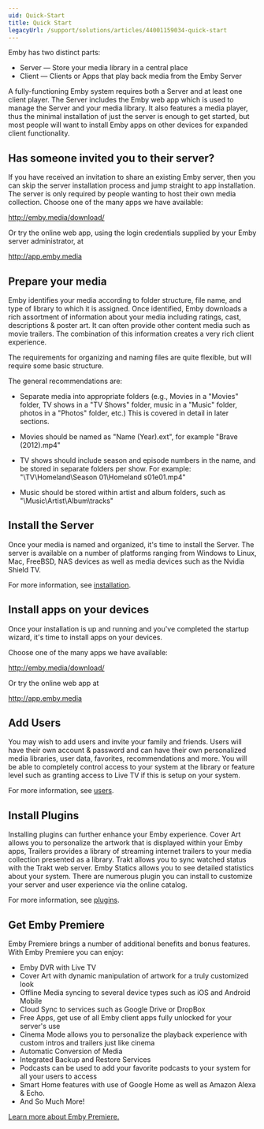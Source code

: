 ```yaml
---
uid: Quick-Start
title: Quick Start
legacyUrl: /support/solutions/articles/44001159034-quick-start
---
```


Emby has two distinct parts:

* Server — Store your media library in a central place
* Client — Clients or Apps that play back media from the Emby Server

A fully-functioning Emby system requires both a Server and at least one client player. The Server includes the Emby web app which is used to manage the Server and your media library. It also features a media player, thus the minimal installation of just the server is enough to get started, but most people will want to install Emby apps on other devices for expanded client functionality.

## Has someone invited you to their server?

If you have received an invitation to share an existing Emby server, then you can skip the server installation process and jump straight to app installation. The server is only required by people wanting to host their own media collection. Choose one of the many apps we have available:

http://emby.media/download/

Or try the online web app, using the login credentials supplied by your Emby server administrator, at

http://app.emby.media

## Prepare your media

Emby identifies your media according to folder structure, file name, and type of library to which it is assigned. Once identified, Emby downloads a rich assortment of information about your media including ratings, cast, descriptions & poster art. It can often provide other content media such as movie trailers. The combination of this information creates a very rich client experience.

The requirements for organizing and naming files are quite flexible, but will require some basic structure.

The general recommendations are:

* Separate media into appropriate folders (e.g., Movies in a "Movies" folder, TV shows in a "TV Shows" folder, music in a "Music" folder, photos in a "Photos" folder, etc.) This is covered in detail in later sections.

* Movies should be named as "Name (Year).ext", for example "Brave (2012).mp4"

* TV shows should include season and episode numbers in the name, and be stored in separate folders per show. For example: "\TV\Homeland\Season 01\Homeland s01e01.mp4"

* Music should be stored within artist and album folders, such as "\Music\Artist\Album\tracks"

## Install the Server
Once your media is named and organized, it's time to install the Server. The server is available on a number of platforms ranging from Windows to Linux, Mac, FreeBSD, NAS devices as well as media devices such as the Nvidia Shield TV.

For  more information, see [installation](Installation).

## Install apps on your devices

Once your installation is up and running and you've completed the startup wizard, it's time to install apps on your devices.

Choose one of the many apps we have available:

http://emby.media/download/

Or try the online web app at

http://app.emby.media

## Add Users

You may wish to add users and invite your family and friends. Users will have their own account & password and can have their own personalized media libraries, user data, favorites, recommendations and more. You will be able to completely control access to your system at the library or feature level such as granting access to Live TV if this is setup on your system.

For more information, see [users](Users).

## Install Plugins

Installing plugins can further enhance your Emby experience. Cover Art allows you to personalize the artwork that is displayed within your Emby apps, Trailers provides a library of streaming internet trailers to your media collection presented as a library. Trakt allows you to sync watched status with the Trakt web server. Emby Statics allows you to see detailed statistics about your system. There are numerous plugin you can install to customize your server and user experience via the online catalog.

For more information, see [plugins](Plugins).

## Get Emby Premiere

Emby Premiere brings a number of additional benefits and bonus features. With Emby Premiere you can enjoy:

* Emby DVR with Live TV
* Cover Art with dynamic manipulation of artwork for a truly customized look
* Offline Media syncing to several device types such as iOS and Android Mobile
* Cloud Sync to services such as Google Drive or DropBox
* Free Apps, get use of all Emby client apps fully unlocked for your server's use
* Cinema Mode allows you to personalize the playback experience with custom intros and trailers just like cinema
* Automatic Conversion of Media
* Integrated Backup and Restore Services
* Podcasts can be used to add your favorite podcasts to your system for all your users to access
* Smart Home features with use of Google Home as well as Amazon Alexa & Echo.
* And So Much More!

[Learn more about Emby Premiere.](http://emby.media/donate)